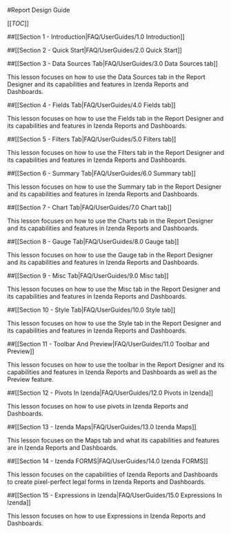 #Report Design Guide

[[_TOC_]]

##[[Section 1 - Introduction|FAQ/UserGuides/1.0 Introduction]]

##[[Section 2 - Quick Start|FAQ/UserGuides/2.0 Quick Start]]

##[[Section 3 - Data Sources Tab|FAQ/UserGuides/3.0 Data Sources tab]]

This lesson focuses on how to use the Data Sources tab in the Report Designer and its capabilities and features in Izenda Reports and Dashboards.

##[[Section 4 - Fields Tab|FAQ/UserGuides/4.0 Fields tab]]

This lesson focuses on how to use the Fields tab in the Report Designer and its capabilities and features in Izenda Reports and Dashboards.

##[[Section 5 - Filters Tab|FAQ/UserGuides/5.0 Filters tab]]

This lesson focuses on how to use the Filters tab in the Report Designer and its capabilities and features in Izenda Reports and Dashboards.

##[[Section 6 - Summary Tab|FAQ/UserGuides/6.0 Summary tab]]

This lesson focuses on how to use the Summary tab in the Report Designer and its capabilities and features in Izenda Reports and Dashboards.

##[[Section 7 - Chart Tab|FAQ/UserGuides/7.0 Chart tab]]

This lesson focuses on how to use the Charts tab in the Report Designer and its capabilities and features in Izenda Reports and Dashboards.

##[[Section 8 - Gauge Tab|FAQ/UserGuides/8.0 Gauge tab]]

This lesson focuses on how to use the Gauge tab in the Report Designer and its capabilities and features in Izenda Reports and Dashboards.

##[[Section 9 - Misc Tab|FAQ/UserGuides/9.0 Misc tab]]

This lesson focuses on how to use the Misc tab in the Report Designer and its capabilities and features in Izenda Reports and Dashboards.

##[[Section 10 - Style Tab|FAQ/UserGuides/10.0 Style tab]]

This lesson focuses on how to use the Style tab in the Report Designer and its capabilities and features in Izenda Reports and Dashboards.

##[[Section 11 - Toolbar And Preview|FAQ/UserGuides/11.0 Toolbar and Preview]]

This lesson focuses on how to use the toolbar in the Report Designer and its capabilities and features in Izenda Reports and Dashboards as well as the Preview feature.

##[[Section 12 - Pivots In Izenda|FAQ/UserGuides/12.0 Pivots in Izenda]]

This lesson focuses on how to use pivots in Izenda Reports and Dashboards.

##[[Section 13 - Izenda Maps|FAQ/UserGuides/13.0 Izenda Maps]]

This lesson focuses on the Maps tab and what its capabilities and features are in Izenda Reports and Dashboards.

##[[Section 14 - Izenda FORMS|FAQ/UserGuides/14.0 Izenda FORMS]]

This lesson focuses on the capabilities of Izenda Reports and Dashboards to create pixel-perfect legal forms in Izenda Reports and Dashboards.

##[[Section 15 - Expressions in Izenda|FAQ/UserGuides/15.0 Expressions In Izenda]]

This lesson focuses on how to use Expressions in Izenda Reports and Dashboards.